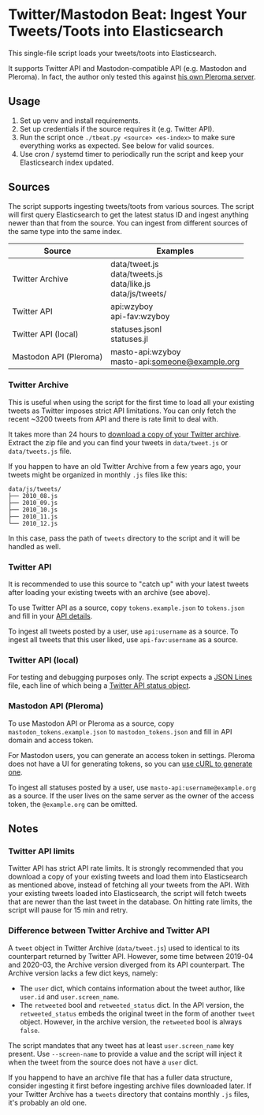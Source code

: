 # Twitter/Mastodon Beat: Ingest Your Tweets/Toots into Elasticsearch

This single-file script loads your tweets/toots into Elasticsearch.

It supports Twitter API and Mastodon-compatible API (e.g. Mastodon and Pleroma). In fact, the author only tested this against [his own Pleroma server](https://dabr.ca/about).

## Usage

1. Set up venv and install requirements.
2. Set up credentials if the source requires it (e.g. Twitter API).
3. Run the script once `./tbeat.py <source> <es-index>` to make sure everything works as expected. See below for valid sources.
4. Use cron / systemd timer to periodically run the script and keep your Elasticsearch index updated.

## Sources

The script supports ingesting tweets/toots from various sources. The script will first query Elasticsearch to get the latest status ID and ingest anything newer than that from the source. You can ingest from different sources of the same type into the same index.

| Source                 | Examples                                                           |
|------------------------|--------------------------------------------------------------------|
| Twitter Archive        | data/tweet.js<br>data/tweets.js<br>data/like.js<br>data/js/tweets/ |
| Twitter API            | api:wzyboy<br>api-fav:wzyboy                                       |
| Twitter API (local)    | statuses.jsonl<br>statuses.jl                                      |
| Mastodon API (Pleroma) | masto-api:wzyboy<br>masto-api:someone@example.org                  |

### Twitter Archive

This is useful when using the script for the first time to load all your existing tweets as Twitter imposes strict API limitations. You can only fetch the recent ~3200 tweets from API and there is rate limit to deal with.

It takes more than 24 hours to [download a copy of your Twitter archive](https://help.twitter.com/en/managing-your-account/how-to-download-your-twitter-archive). Extract the zip file and you can find your tweets in `data/tweet.js` or `data/tweets.js` file.

If you happen to have an old Twitter Archive from a few years ago, your tweets might be organized in monthly `.js` files like this:

```
data/js/tweets/
├── 2010_08.js
├── 2010_09.js
├── 2010_10.js
├── 2010_11.js
└── 2010_12.js
```

In this case, pass the path of `tweets` directory to the script and it will be handled as well.

### Twitter API

It is recommended to use this source to "catch up" with your latest tweets after loading your existing tweets with an archive (see above). 

To use Twitter API as a source, copy `tokens.example.json` to `tokens.json` and fill in your [API details](https://developer.twitter.com/en/apps).

To ingest all tweets posted by a user, use `api:username` as a source. To ingest all tweets that this user liked, use `api-fav:username` as a source.

### Twitter API (local)

For testing and debugging purposes only. The script expects a [JSON Lines](http://jsonlines.org/) file, each line of which being a [Twitter API status object](https://developer.twitter.com/en/docs/twitter-api/v1/tweets/post-and-engage/api-reference/get-statuses-show-id).

### Mastodon API (Pleroma)

To use Mastodon API or Pleroma as a source, copy `mastodon_tokens.example.json` to `mastodon_tokens.json` and fill in API domain and access token.

For Mastodon users, you can generate an access token in settings. Pleroma does not have a UI for generating tokens, so you can [use cURL to generate one](https://tinysubversions.com/notes/mastodon-bot/).

To ingest all statuses posted by a user, use `masto-api:username@example.org` as a source. If the user lives on the same server as the owner of the access token, the `@example.org` can be omitted.

## Notes

### Twitter API limits

Twitter API has strict API rate limits. It is strongly recommended that you download a copy of your existing tweets and load them into Elasticsearch as mentioned above, instead of fetching all your tweets from the API. With your existing tweets loaded into Elasticsearch, the script will fetch tweets that are newer than the last tweet in the database. On hitting rate limits, the script will pause for 15 min and retry.

### Difference between Twitter Archive and Twitter API

A `tweet` object in Twitter Archive (`data/tweet.js`) used to identical to its counterpart returned by Twitter API. However, some time between 2019-04 and 2020-03, the Archive version diverged from its API counterpart. The Archive version lacks a few dict keys, namely:

- The `user` dict, which contains information about the tweet author, like `user.id` and `user.screen_name`.
- The `retweeted` bool and `retweeted_status` dict. In the API version, the `retweeted_status` embeds the original tweet in the form of another `tweet` object. However, in the archive version, the `retweeted` bool is always `false`.

The script mandates that any tweet has at least `user.screen_name` key present. Use `--screen-name` to provide a value and the script will inject it when the tweet from the source does not have a `user` dict.

If you happend to have an archive file that has a fuller data structure, consider ingesting it first before ingesting archive files downloaded later. If your Twitter Archive has a `tweets` directory that contains monthly `.js` files, it's probably an old one.
